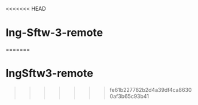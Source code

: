 <<<<<<< HEAD
# Ing-Sftw-3-remote
 
=======
# IngSftw3-remote
>>>>>>> fe61b227782b2d4a39df4ca86300af3b65c93b41
